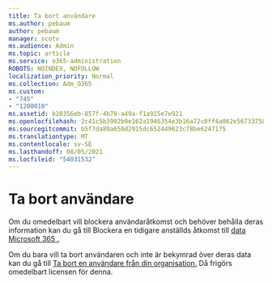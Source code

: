 ```yaml
---
title: Ta bort användare
ms.author: pebaum
author: pebaum
manager: scotv
ms.audience: Admin
ms.topic: article
ms.service: o365-administration
ROBOTS: NOINDEX, NOFOLLOW
localization_priority: Normal
ms.collection: Adm_O365
ms.custom:
- "745"
- "1200010"
ms.assetid: b20356eb-857f-4b79-a49a-f1a915e7e921
ms.openlocfilehash: 2c41c5b3992b9e162a1946354e3b16a72c0ff4a062e56733758f5a888231b866
ms.sourcegitcommit: b5f7da89a650d2915dc652449623c78be6247175
ms.translationtype: MT
ms.contentlocale: sv-SE
ms.lasthandoff: 08/05/2021
ms.locfileid: "54031532"
---
```

# <a name="deleting-users"></a>Ta bort användare

Om du omedelbart vill blockera användaråtkomst och behöver behålla deras information kan du gå till Blockera en tidigare anställds åtkomst till [data Microsoft 365 .](https://docs.microsoft.com/microsoft-365/admin/add-users/remove-former-employee#block-a-former-employees-access-to-microsoft-365-data)
  
Om du bara vill ta bort användaren och inte är bekymrad över deras data kan du gå till [Ta bort en användare från din organisation.](https://docs.microsoft.com/microsoft-365/admin/add-users/delete-a-user) Då frigörs omedelbart licensen för denna.
  